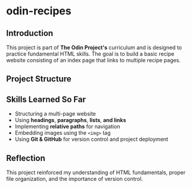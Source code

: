 # odin-recipes

## Introduction
This project is part of **The Odin Project's** curriculum and is designed to practice fundamental HTML skills.
The goal is to build a basic recipe website consisting of an index page that links to multiple recipe pages.

## Project Structure

## Skills Learned So Far
- Structuring a multi-page website
- Using **headings**, **paragraphs**, **lists**, **and links**
- Implementing **relative paths** for navigation
- Embedding images using the `<img>` tag
- Using **Git & GitHub** for version control and project deployment

## Reflection
This project reinforced my understanding of HTML fundamentals, proper file organization, and the importance of version control.
